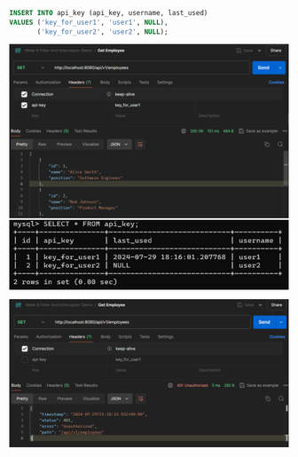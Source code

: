 ```sql
INSERT INTO api_key (api_key, username, last_used)
VALUES ('key_for_user1', 'user1', NULL),
       ('key_for_user2', 'user2', NULL);
```

![img.png](img.png)
![img_1.png](img_1.png)

![img_2.png](img_2.png)